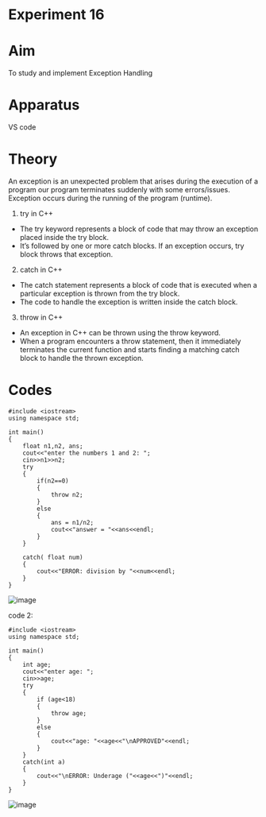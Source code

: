# Experiment 16
# Aim
To study and implement Exception Handling

# Apparatus 
VS code 

# Theory
An exception is an unexpected problem that arises during the execution of a program our program terminates suddenly with some errors/issues. Exception occurs during the running of the program (runtime).
1. try in C++
* The try keyword represents a block of code that may throw an exception placed inside the try block.
* It’s followed by one or more catch blocks. If an exception occurs, try block throws that exception.

2. catch in C++
* The catch statement represents a block of code that is executed when a particular exception is thrown from the try block.
* The code to handle the exception is written inside the catch block.

3. throw in C++
* An exception in C++ can be thrown using the throw keyword.
* When a program encounters a throw statement, then it immediately terminates the current function and starts finding a matching catch block to handle the thrown exception.

# Codes 
~~~
#include <iostream>
using namespace std;

int main()
{
    float n1,n2, ans;
    cout<<"enter the numbers 1 and 2: ";
    cin>>n1>>n2;
    try
    {
        if(n2==0)
        {
            throw n2;
        }
        else
        {
            ans = n1/n2;
            cout<<"answer = "<<ans<<endl;
        }
    }

    catch( float num)
    {
        cout<<"ERROR: division by "<<num<<endl;
    }
}
~~~
![image](https://github.com/user-attachments/assets/011272ae-9c3b-4d6a-99d3-0354f9e816b1)

code 2:
~~~
#include <iostream>
using namespace std;

int main()
{
    int age;
    cout<<"enter age: ";
    cin>>age;
    try
    {
        if (age<18)
        {
            throw age;
        }
        else
        {
            cout<<"age: "<<age<<"\nAPPROVED"<<endl;
        }
    }
    catch(int a)
    {
        cout<<"\nERROR: Underage ("<<age<<")"<<endl;
    }
}
~~~
![image](https://github.com/user-attachments/assets/d288657f-545b-431c-b529-a2e53fd65b63)
